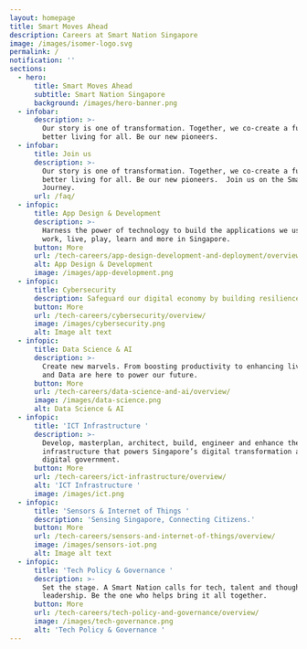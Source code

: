 ```yaml
---
layout: homepage
title: Smart Moves Ahead
description: Careers at Smart Nation Singapore
image: /images/isomer-logo.svg
permalink: /
notification: ''
sections:
  - hero:
      title: Smart Moves Ahead
      subtitle: Smart Nation Singapore
      background: /images/hero-banner.png
  - infobar:
      description: >-
        Our story is one of transformation. Together, we co-create a future of
        better living for all. Be our new pioneers. 
  - infobar:
      title: Join us
      description: >-
        Our story is one of transformation. Together, we co-create a future of
        better living for all. Be our new pioneers.  Join us on the Smartnation
        Journey.
      url: /faq/
  - infopic:
      title: App Design & Development
      description: >-
        Harness the power of technology to build the applications we use to
        work, live, play, learn and more in Singapore.
      button: More
      url: /tech-careers/app-design-development-and-deployment/overview/
      alt: App Design & Development
      image: /images/app-development.png
  - infopic:
      title: Cybersecurity
      description: Safeguard our digital economy by building resilience to cyberattacks.
      button: More
      url: /tech-careers/cybersecurity/overview/
      image: /images/cybersecurity.png
      alt: Image alt text
  - infopic:
      title: Data Science & AI
      description: >-
        Create new marvels. From boosting productivity to enhancing lives, AI
        and Data are here to power our future. 
      button: More
      url: /tech-careers/data-science-and-ai/overview/
      image: /images/data-science.png
      alt: Data Science & AI
  - infopic:
      title: 'ICT Infrastructure '
      description: >-
        Develop, masterplan, architect, build, engineer and enhance the digital
        infrastructure that powers Singapore’s digital transformation and
        digital government.
      button: More
      url: /tech-careers/ict-infrastructure/overview/
      alt: 'ICT Infrastructure '
      image: /images/ict.png
  - infopic:
      title: 'Sensors & Internet of Things '
      description: 'Sensing Singapore, Connecting Citizens.'
      button: More
      url: /tech-careers/sensors-and-internet-of-things/overview/
      image: /images/sensors-iot.png
      alt: Image alt text
  - infopic:
      title: 'Tech Policy & Governance '
      description: >-
        Set the stage. A Smart Nation calls for tech, talent and thought
        leadership. Be the one who helps bring it all together.
      button: More
      url: /tech-careers/tech-policy-and-governance/overview/
      image: /images/tech-governance.png
      alt: 'Tech Policy & Governance '
---
```

